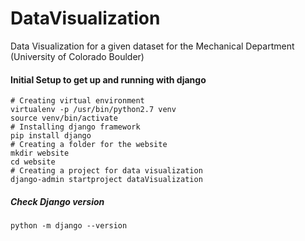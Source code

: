 # DataVisualization
Data Visualization for a given dataset for the Mechanical Department (University of Colorado Boulder)

#### Initial Setup to get up and running with django
```
# Creating virtual environment
virtualenv -p /usr/bin/python2.7 venv
source venv/bin/activate
# Installing django framework
pip install django
# Creating a folder for the website
mkdir website
cd website
# Creating a project for data visualization
django-admin startproject dataVisualization

```

##### Check Django version
```
python -m django --version
```

